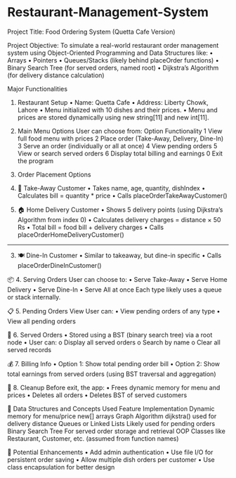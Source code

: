 # Restaurant-Management-System
 Project Title:
Food Ordering System (Quetta Cafe Version)

 Project Objective:
To simulate a real-world restaurant order management system using Object-Oriented Programming and Data Structures like:
•	Arrays
•	Pointers
•	Queues/Stacks (likely behind placeOrder functions)
•	Binary Search Tree (for served orders, named root)
•	Dijkstra’s Algorithm (for delivery distance calculation)

 Major Functionalities
 1. Restaurant Setup
•	Name: Quetta Cafe
•	Address: Liberty Chowk, Lahore
•	Menu initialized with 10 dishes and their prices.
•	Menu and prices are stored dynamically using new string[11] and new int[11].

2. Main Menu Options
User can choose from:
Option	Functionality
1	View full food menu with prices
2	Place order (Take-Away, Delivery, Dine-In)
3	Serve an order (individually or all at once)
4	View pending orders
5	View or search served orders
6	Display total billing and earnings
0	Exit the program

 3. Order Placement Options
1. 🥡 Take-Away Customer
•	Takes name, age, quantity, dishIndex
•	Calculates bill = quantity * price
•	Calls placeOrderTakeAwayCustomer()

2. 🏠 Home Delivery Customer
•	Shows 5 delivery points (using Dijkstra’s Algorithm from index 0)
•	Calculates delivery charges = distance × 50 Rs
•	Total bill = food bill + delivery charges
•	Calls placeOrderHomeDeliveryCustomer()
________________________________________
3. 🍽️ Dine-In Customer
•	Similar to takeaway, but dine-in specific
•	Calls placeOrderDineInCustomer()

📦 4. Serving Orders
User can choose to:
•	Serve Take-Away
•	Serve Home Delivery
•	Serve Dine-In
•	Serve All at once
Each type likely uses a queue or stack internally.

📋 5. Pending Orders View
User can:
•	View pending orders of any type
•	View all pending orders

🧾 6. Served Orders
•	Stored using a BST (binary search tree) via a root node
•	User can:
o	Display all served orders
o	Search by name
o	Clear all served records

💰 7. Billing Info
•	Option 1: Show total pending order bill
•	Option 2: Show total earnings from served orders (using BST traversal and aggregation)

🧹 8. Cleanup
Before exit, the app:
•	Frees dynamic memory for menu and prices
•	Deletes all orders
•	Deletes BST of served customers

🔧 Data Structures and Concepts Used
Feature	Implementation
Dynamic memory for menu/price	new[] arrays
Graph Algorithm	dijkstra() used for delivery distance
Queues or Linked Lists	Likely used for pending orders
Binary Search Tree	For served order storage and retrieval
OOP	Classes like Restaurant, Customer, etc. (assumed from function names)

🧠 Potential Enhancements
•	Add admin authentication
•	Use file I/O for persistent order saving
•	Allow multiple dish orders per customer
•	Use class encapsulation for better design


